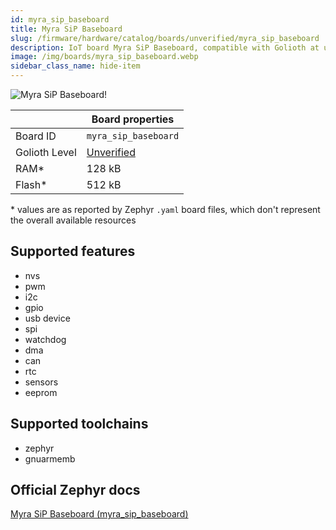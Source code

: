 ```yaml
---
id: myra_sip_baseboard
title: Myra SiP Baseboard
slug: /firmware/hardware/catalog/boards/unverified/myra_sip_baseboard
description: IoT board Myra SiP Baseboard, compatible with Golioth at unverified level.
image: /img/boards/myra_sip_baseboard.webp
sidebar_class_name: hide-item
---
```


[//]: # (This is an auto-generated file, do not edit! Changes to it will be lost upon re-generation)

![Myra SiP Baseboard!](/img/boards/myra_sip_baseboard.webp "Myra SiP Baseboard")

|                | Board properties     |
| -------------  | -------------------- |
| Board ID       | `myra_sip_baseboard` |
| Golioth Level  | [Unverified](/firmware/hardware#unverified-boards) |
| RAM*           | 128 kB |
| Flash*         | 512 kB |

\* values are as reported by Zephyr `.yaml` board files, which don't represent the overall available resources



## Supported features

* nvs
* pwm
* i2c
* gpio
* usb device
* spi
* watchdog
* dma
* can
* rtc
* sensors
* eeprom

## Supported toolchains

* zephyr
* gnuarmemb

## Official Zephyr docs

[Myra SiP Baseboard (myra_sip_baseboard)](https://docs.zephyrproject.org/latest/boards/antmicro/myra_sip_baseboard/doc/index.html)
